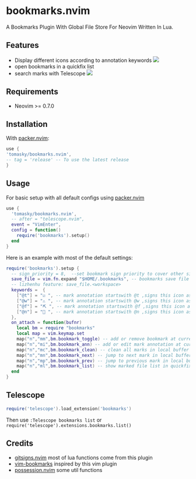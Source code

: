 # bookmarks.nvim

A Bookmarks Plugin With Global File Store For Neovim Written In Lua.

## Features

- Display different icons according to annotation keywords
  ![](http://raw.github.com/tomasky/tomasky/main/bookmarksfeatures2.png)
- open bookmarks in a quickfix list
- search marks with Telescope
  ![](http://raw.github.com/tomasky/tomasky/main/bookmarksfeatures1.png)

## Requirements

- Neovim >= 0.7.0

## Installation

With [packer.nvim]:

```lua
use {
'tomasky/bookmarks.nvim',
-- tag = 'release' -- To use the latest release
}

```

## Usage

For basic setup with all default configs using [packer.nvim]

```lua
use {
  'tomasky/bookmarks.nvim',
  -- after = "telescope.nvim",
  event = "VimEnter",
  config = function()
    require('bookmarks').setup()
  end
}
```

Here is an example with most of the default settings:

```lua
require('bookmarks').setup {
  -- sign_priority = 8,  --set bookmark sign priority to cover other sign
  save_file = vim.fn.expand "$HOME/.bookmarks", -- bookmarks save file path
  -- lizhenhu feature: save_file.<workspace>
  keywords =  {
    ["@t"] = "☑️ ", -- mark annotation startswith @t ,signs this icon as `Todo`
    ["@w"] = "⚠️ ", -- mark annotation startswith @w ,signs this icon as `Warn`
    ["@f"] = "⛏ ", -- mark annotation startswith @f ,signs this icon as `Fix`
    ["@n"] = " ", -- mark annotation startswith @n ,signs this icon as `Note`
  },
  on_attach = function(bufnr)
    local bm = require "bookmarks"
    local map = vim.keymap.set
    map("n","mm",bm.bookmark_toggle) -- add or remove bookmark at current line
    map("n","mi",bm.bookmark_ann) -- add or edit mark annotation at current line
    map("n","mc",bm.bookmark_clean) -- clean all marks in local buffer
    map("n","mn",bm.bookmark_next) -- jump to next mark in local buffer
    map("n","mp",bm.bookmark_prev) -- jump to previous mark in local buffer
    map("n","ml",bm.bookmark_list) -- show marked file list in quickfix window
  end
}
```

## Telescope

```lua
require('telescope').load_extension('bookmarks')
```

Then use `:Telescope bookmarks list` or `require('telescope').extensions.bookmarks.list()`

## Credits

- [gitsigns.nvim] most of lua functions come from this plugin
- [vim-bookmarks](https://github.com/MattesGroeger/vim-bookmarks) inspired by this vim plugin
- [possession.nvim](https://github.com/jedrzejboczar/possession.nvim) some util functions

[gitsigns.nvim]: https://github.com/lewis6991/gitsigns.nvim
[packer.nvim]: https://github.com/wbthomason/packer.nvim

